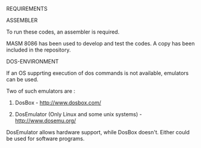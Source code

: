 REQUIREMENTS

ASSEMBLER

To run these codes, an assembler is required.

MASM 8086 has been used to develop and test the codes. A copy has been included in the repository.

DOS-ENVIRONMENT

If an OS supprting execution of dos commands is not available, emulators can be used.

Two of such emulators are :

1) DosBox - http://www.dosbox.com/

2) DosEmulator (Only Linux and some unix systems) - http://www.dosemu.org/

DosEmulator allows hardware support, while DosBox doesn't. Either could be used for software programs.
